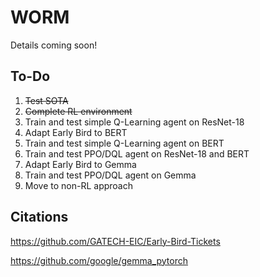# WORM
Details coming soon!

## To-Do
1. ~~Test SOTA~~
2. ~~Complete RL environment~~
3. Train and test simple Q-Learning agent on ResNet-18
4. Adapt Early Bird to BERT
5. Train and test simple Q-Learning agent on BERT
6. Train and test PPO/DQL agent on ResNet-18 and BERT
7. Adapt Early Bird to Gemma
8. Train and test PPO/DQL agent on Gemma
9. Move to non-RL approach

## Citations
https://github.com/GATECH-EIC/Early-Bird-Tickets

https://github.com/google/gemma_pytorch
